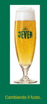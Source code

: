 <img src="https://github.com/jacopo-bd/mappa-jev/blob/main/omino.gif?raw=true"/>

<!DOCTYPE html>
<html>
<head>
    
    <meta http-equiv="content-type" content="text/html; charset=UTF-8" />
    <link rel="icon" href="https://github.com/jacopo-bd/mappa-jev/blob/main/jever2.png?raw=true" type="image/png">
    <link rel="stylesheet" href="https://cdnjs.cloudflare.com/ajax/libs/font-awesome/6.2.0/css/all.min.css" integrity="sha512-xh6O/CkQoPOWDdYTDqeRdPCVd1SpvCA9XXcUnZS2FmJNp1coAFzvtCN9BmamE+4aHK8yyUHUSCcJHgXloTyT2A==" crossorigin="anonymous" referrerpolicy="no-referrer" />
    
<style>
    #loading-overlay {
        position: fixed; /* Rimanere fisso sullo schermo */
        top: 0;
        left: 0;
        width: 100%;
        height: 100%;
        background-color: #01724e; /* Sfondo verde Jever */
        display: flex;
        flex-direction: column; /* Impilare logo e testo */
        justify-content: center; /* Centrare verticalmente */
        align-items: center; /* Centrare orizzontalmente */
        z-index: 9999; /* Stare sopra tutto il resto */
        /* Dissolvenza di 3 secondi */
        transition: opacity 3s ease-out; /* 3s */
    }

    /* 1. Animazione di rotazione 'pulse' (da 0s a 2s) */
    #loading-logo.spinning {
         /* 2 giri 'pulse' in 2 secondi */
        animation: pulse-spin 2s ease-in-out 2 forwards;
    }

    @keyframes pulse-spin {
        0% { transform: rotate(0deg) scale(1); }
        50% { transform: scale(0.8); } /* Rimpicciolisce a metà giro */
        100% { transform: rotate(360deg) scale(1); } /* Torna normale a fine giro */
    }

    /* Animazione puntini ... */
    #loading-dots::after {
        display: inline-block; /* Permette di dare larghezza */
        text-align: left; /* Allinea i puntini a sinistra */
        width: 1.2em; /* Spazio sufficiente per 3 puntini */
        content: '.'; /* Contenuto iniziale */
        animation: dots 1.5s linear infinite; /* Animazione 'dots' */
    }

    @keyframes dots {
        0%, 100% { content: '.'; } /* Un puntino */
        33% { content: '..'; }    /* Due puntini */
        66% { content: '...'; }   /* Tre puntini */
    }

</style>
    
<style>
    /* Rende rotondo il pulsante Locate */
    .leaflet-control-locate a {
        border-radius: 50% !important;
    }

    /* --- NUOVO: Rimuove sfondo e bordo dal contenitore del pulsante Locate --- */
    .leaflet-control-locate {
        border: none !important;
        background: none !important;
        box-shadow: none !important; /* Rimuove anche l'ombra, se presente */
    }
</style>
    <script src="https://cdn.jsdelivr.net/npm/leaflet@1.9.3/dist/leaflet.js"></script>
    <script src="https://code.jquery.com/jquery-3.7.1.min.js"></script>
    <script src="https://cdn.jsdelivr.net/npm/bootstrap@5.2.2/dist/js/bootstrap.bundle.min.js"></script>
    <script src="https://cdnjs.cloudflare.com/ajax/libs/Leaflet.awesome-markers/2.0.2/leaflet.awesome-markers.js"></script>
    <link rel="stylesheet" href="https://cdn.jsdelivr.net/npm/leaflet@1.9.3/dist/leaflet.css"/>
    <link rel="stylesheet" href="https://cdn.jsdelivr.net/npm/bootstrap@5.2.2/dist/css/bootstrap.min.css"/>
    <link rel="stylesheet" href="https://netdna.bootstrapcdn.com/bootstrap/3.0.0/css/bootstrap-glyphicons.css"/>
    <link rel="stylesheet" href="https://cdn.jsdelivr.net/npm/@fortawesome/fontawesome-free@6.2.0/css/all.min.css"/>
    <link rel="stylesheet" href="https://cdnjs.cloudflare.com/ajax/libs/Leaflet.awesome-markers/2.0.2/leaflet.awesome-markers.css"/>
    <link rel="stylesheet" href="https://cdn.jsdelivr.net/gh/python-visualization/folium/folium/templates/leaflet.awesome.rotate.min.css"/>
    
            <meta name="viewport" content="width=device-width,
                initial-scale=1.0, maximum-scale=1.0, user-scalable=no" />
            <style>
                #map_81d5474d248a079fdf0bcd64726d6776 {
                    position: relative;
                    width: 100.0%;
                    height: 100.0%;
                    left: 0.0%;
                    top: 0.0%;
                }
                .leaflet-container { font-size: 1rem; }
            </style>

            <style>html, body {
                width: 100%;
                height: 100%;
                margin: 0;
                padding: 0;
            }
            </style>

            <style>#map {
                position:absolute;
                top:0;
                bottom:0;
                right:0;
                left:0;
                }
            </style>

            <script>
                L_NO_TOUCH = false;
                L_DISABLE_3D = false;
            </script>

        
    <script src="https://cdnjs.cloudflare.com/ajax/libs/leaflet.markercluster/1.1.0/leaflet.markercluster.js"></script>
    <link rel="stylesheet" href="https://cdnjs.cloudflare.com/ajax/libs/leaflet.markercluster/1.1.0/MarkerCluster.css"/>
    <link rel="stylesheet" href="https://cdnjs.cloudflare.com/ajax/libs/leaflet.markercluster/1.1.0/MarkerCluster.Default.css"/>
    <script src="https://cdnjs.cloudflare.com/ajax/libs/leaflet-locatecontrol/0.66.2/L.Control.Locate.min.js"></script>
    <link rel="stylesheet" href="https://cdnjs.cloudflare.com/ajax/libs/leaflet-locatecontrol/0.66.2/L.Control.Locate.min.css"/>
</head>
<body>
    
    
<div id="loading-overlay">
    <img id="loading-logo" src="https://github.com/jacopo-bd/mappa-jev/blob/main/jever2.png?raw=true" alt="Logo Jever" style="width: 100px; margin-bottom: 20px;">
    <p style="color: #fed20f; font-family: Tahoma, sans-serif; margin-top: 15px;">Cambiando il fusto<span id="loading-dots"></span></p>
</div>
    
<script>
    window.addEventListener('load', function() {
        var overlay = document.getElementById('loading-overlay');
        var logo = document.getElementById('loading-logo');

        // 1. FA PARTIRE L'ANIMAZIONE DI ROTAZIONE (2 secondi, 2 giri con pulse)
        logo.classList.add('spinning');

        // 2. IMPOSTA UN TIMER PER LA FINE DELLA ROTAZIONE (2000ms = 2s)
        setTimeout(function() {

            // 3. FA PARTIRE LA DISSOLVENZA (impostando l'opacità a 0)
            overlay.style.opacity = '0';

            // 4. IMPOSTA UN TIMER PER NASCONDERE L'OVERLAY (dopo 3s, durata transizione)
            setTimeout(function() {
                overlay.style.display = 'none';
            }, 3000); // 3000ms = 3 secondi (durata della transizione CSS)

        }, 2000); // 2000ms = 2 secondi (durata di 'pulse-spin')

    });
</script>
    
            <div class="folium-map" id="map_81d5474d248a079fdf0bcd64726d6776" ></div>
        
</body>
<script>
    
    
            var map_81d5474d248a079fdf0bcd64726d6776 = L.map(
                "map_81d5474d248a079fdf0bcd64726d6776",
                {
                    center: [45.54783947273899, 11.546522928789285],
                    crs: L.CRS.EPSG3857,
                    ...{
  "maxBounds": [
[
44.0,
6.5,
],
[
47.1,
13.8,
],
],
  "zoom": 10,
  "zoomControl": true,
  "preferCanvas": false,
  "controlLocation": "bottomright",
}

                }
            );

            

        
    
            var tile_layer_727f42756529071752c4b5fa0b3f2085 = L.tileLayer(
                "https://tile.openstreetmap.org/{z}/{x}/{y}.png",
                {
  "minZoom": 0,
  "maxZoom": 19,
  "maxNativeZoom": 19,
  "noWrap": false,
  "attribution": "\u0026copy; \u003ca href=\"https://www.openstreetmap.org/copyright\"\u003eOpenStreetMap\u003c/a\u003e contributors",
  "subdomains": "abc",
  "detectRetina": false,
  "tms": false,
  "opacity": 1,
}

            );
        
    
            tile_layer_727f42756529071752c4b5fa0b3f2085.addTo(map_81d5474d248a079fdf0bcd64726d6776);
        
    
            var tile_layer_d20f1d541afa8948f0e50866e7e91437 = L.tileLayer(
                "https://server.arcgisonline.com/ArcGIS/rest/services/World_Imagery/MapServer/tile/{z}/{y}/{x}",
                {
  "minZoom": 0,
  "maxZoom": 18,
  "maxNativeZoom": 18,
  "noWrap": false,
  "attribution": "Esri",
  "subdomains": "abc",
  "detectRetina": false,
  "tms": false,
  "opacity": 1,
}

            );
        
    
            tile_layer_d20f1d541afa8948f0e50866e7e91437.addTo(map_81d5474d248a079fdf0bcd64726d6776);
        
    
            var marker_cluster_acdbe7d6d1f5008d1714b490d068b9eb = L.markerClusterGroup(
                {
}
            );
        
    
            var marker_3df9301b6c06bd088d92da91f62a81af = L.marker(
                [45.54087367925935, 11.597126497167359],
                {
}
            ).addTo(marker_cluster_acdbe7d6d1f5008d1714b490d068b9eb);
        
    
        var icon_96cbaf121882ac9dde145e91e90b1537 = L.icon({
  "iconUrl": "https://github.com/jacopo-bd/mappa-jev/blob/main/jever2.png?raw=true",
  "iconSize": [30, 65],
  "iconAnchor": [15.0, 65],
  "popupAnchor": [0, -65],
});
        
    
        var popup_350eef98419014725be70ae3863a8d93 = L.popup({
  "maxWidth": 300,
});

        
            
                var html_abc78dd7d6ba4f8aaf9500bf53a63f55 = $(`<div id="html_abc78dd7d6ba4f8aaf9500bf53a63f55" style="width: 100.0%; height: 100.0%;">         <div style="font-family: Arial, sans-serif; width: 270px;">             <h4 style="display:flex; align-items:center; margin:0 0 10px 0; color:#003366; border-bottom:1px solid #EEE; padding-bottom:8px;">                 <img src="https://github.com/jacopo-bd/mappa-jev/blob/main/jever2.png?raw=true" width="20" style="margin-right:8px;">                 Dolce Vita Bar             </h4>             <div style="margin-bottom: 5px; display:flex; align-items:center;">                 <i class="fa-solid fa-map-pin" style="color:#D32F2F; margin-right:8px; width:15px; text-align:center;"></i>                 <span style="font-size:14px;">Str. Cà Balbi 236</span>             </div>             <div style="margin-bottom: 15px; display:flex; align-items:center;">                 <i class="fa-solid fa-city" style="color:#7B7B7B; margin-right:8px; width:15px; text-align:center;"></i>                 <span style="font-size:14px;">Vicenza</span>             </div>             <a href="https://www.google.com/maps/search/?api=1&query=Dolce%20Vita%20Bar%2C%20Str.%20C%C3%A0%20Balbi%20236%2C%20Vicenza" target="_blank" style="                 display:inline-block;                 padding:8px 12px;                 background-color:#0078A8;                 color:white;                 text-decoration:none;                 border-radius:5px;                 font-weight:bold;                 font-size:13px;             ">                 <i class="fa-solid fa-arrow-up-right-from-square" style="margin-right:5px;"></i>                 Vedi su Google Maps             </a>         </div>         </div>`)[0];
                popup_350eef98419014725be70ae3863a8d93.setContent(html_abc78dd7d6ba4f8aaf9500bf53a63f55);
            
        

        marker_3df9301b6c06bd088d92da91f62a81af.bindPopup(popup_350eef98419014725be70ae3863a8d93)
        ;

        
    
    
            marker_3df9301b6c06bd088d92da91f62a81af.bindTooltip(
                `<div>
                     Dolce Vita Bar
                 </div>`,
                {
  "sticky": true,
}
            );
        
    
                marker_3df9301b6c06bd088d92da91f62a81af.setIcon(icon_96cbaf121882ac9dde145e91e90b1537);
            
    
            var marker_35dfe2104f3acd2550bfde5627c8f2f9 = L.marker(
                [45.67977724990376, 11.45395031235232],
                {
}
            ).addTo(marker_cluster_acdbe7d6d1f5008d1714b490d068b9eb);
        
    
        var icon_37562204c06441e79f33699aa98b8eb0 = L.icon({
  "iconUrl": "https://github.com/jacopo-bd/mappa-jev/blob/main/jever2.png?raw=true",
  "iconSize": [30, 65],
  "iconAnchor": [15.0, 65],
  "popupAnchor": [0, -65],
});
        
    
        var popup_d50e23e036ebb99e66dbb67911a82bc4 = L.popup({
  "maxWidth": 300,
});

        
            
                var html_8cacc6c835e69c125849ddd73d6afed3 = $(`<div id="html_8cacc6c835e69c125849ddd73d6afed3" style="width: 100.0%; height: 100.0%;">         <div style="font-family: Arial, sans-serif; width: 270px;">             <h4 style="display:flex; align-items:center; margin:0 0 10px 0; color:#003366; border-bottom:1px solid #EEE; padding-bottom:8px;">                 <img src="https://github.com/jacopo-bd/mappa-jev/blob/main/jever2.png?raw=true" width="20" style="margin-right:8px;">                 Factory Cafè             </h4>             <div style="margin-bottom: 5px; display:flex; align-items:center;">                 <i class="fa-solid fa-map-pin" style="color:#D32F2F; margin-right:8px; width:15px; text-align:center;"></i>                 <span style="font-size:14px;">Via Volpato 98</span>             </div>             <div style="margin-bottom: 15px; display:flex; align-items:center;">                 <i class="fa-solid fa-city" style="color:#7B7B7B; margin-right:8px; width:15px; text-align:center;"></i>                 <span style="font-size:14px;">Marano Vicentino</span>             </div>             <a href="https://www.google.com/maps/search/?api=1&query=Factory%20Caf%C3%A8%2C%20Via%20Volpato%2098%2C%20Marano%20Vicentino" target="_blank" style="                 display:inline-block;                 padding:8px 12px;                 background-color:#0078A8;                 color:white;                 text-decoration:none;                 border-radius:5px;                 font-weight:bold;                 font-size:13px;             ">                 <i class="fa-solid fa-arrow-up-right-from-square" style="margin-right:5px;"></i>                 Vedi su Google Maps             </a>         </div>         </div>`)[0];
                popup_d50e23e036ebb99e66dbb67911a82bc4.setContent(html_8cacc6c835e69c125849ddd73d6afed3);
            
        

        marker_35dfe2104f3acd2550bfde5627c8f2f9.bindPopup(popup_d50e23e036ebb99e66dbb67911a82bc4)
        ;

        
    
    
            marker_35dfe2104f3acd2550bfde5627c8f2f9.bindTooltip(
                `<div>
                     Factory Cafè
                 </div>`,
                {
  "sticky": true,
}
            );
        
    
                marker_35dfe2104f3acd2550bfde5627c8f2f9.setIcon(icon_37562204c06441e79f33699aa98b8eb0);
            
    
            var marker_58b6a15c260e893b992f18bcfb7b0c48 = L.marker(
                [45.73390059192167, 11.373822574747132],
                {
}
            ).addTo(marker_cluster_acdbe7d6d1f5008d1714b490d068b9eb);
        
    
        var icon_4367b81e056975d95fd09b425885cbb4 = L.icon({
  "iconUrl": "https://github.com/jacopo-bd/mappa-jev/blob/main/jever2.png?raw=true",
  "iconSize": [30, 65],
  "iconAnchor": [15.0, 65],
  "popupAnchor": [0, -65],
});
        
    
        var popup_a79fbfc3102bcac3a8caf9e307943861 = L.popup({
  "maxWidth": 300,
});

        
            
                var html_58e82edc5851984d7838de00ab19ad1f = $(`<div id="html_58e82edc5851984d7838de00ab19ad1f" style="width: 100.0%; height: 100.0%;">         <div style="font-family: Arial, sans-serif; width: 270px;">             <h4 style="display:flex; align-items:center; margin:0 0 10px 0; color:#003366; border-bottom:1px solid #EEE; padding-bottom:8px;">                 <img src="https://github.com/jacopo-bd/mappa-jev/blob/main/jever2.png?raw=true" width="20" style="margin-right:8px;">                 Osteria Corte Sconta             </h4>             <div style="margin-bottom: 5px; display:flex; align-items:center;">                 <i class="fa-solid fa-map-pin" style="color:#D32F2F; margin-right:8px; width:15px; text-align:center;"></i>                 <span style="font-size:14px;">Via Roma 8</span>             </div>             <div style="margin-bottom: 15px; display:flex; align-items:center;">                 <i class="fa-solid fa-city" style="color:#7B7B7B; margin-right:8px; width:15px; text-align:center;"></i>                 <span style="font-size:14px;">Santorso</span>             </div>             <a href="https://www.google.com/maps/search/?api=1&query=Osteria%20Corte%20Sconta%2C%20Via%20Roma%208%2C%20Santorso" target="_blank" style="                 display:inline-block;                 padding:8px 12px;                 background-color:#0078A8;                 color:white;                 text-decoration:none;                 border-radius:5px;                 font-weight:bold;                 font-size:13px;             ">                 <i class="fa-solid fa-arrow-up-right-from-square" style="margin-right:5px;"></i>                 Vedi su Google Maps             </a>         </div>         </div>`)[0];
                popup_a79fbfc3102bcac3a8caf9e307943861.setContent(html_58e82edc5851984d7838de00ab19ad1f);
            
        

        marker_58b6a15c260e893b992f18bcfb7b0c48.bindPopup(popup_a79fbfc3102bcac3a8caf9e307943861)
        ;

        
    
    
            marker_58b6a15c260e893b992f18bcfb7b0c48.bindTooltip(
                `<div>
                     Osteria Corte Sconta
                 </div>`,
                {
  "sticky": true,
}
            );
        
    
                marker_58b6a15c260e893b992f18bcfb7b0c48.setIcon(icon_4367b81e056975d95fd09b425885cbb4);
            
    
            var marker_c3c6d5f21ee8f9c78445a3a529eb8d6a = L.marker(
                [45.63611093231709, 11.54922906713959],
                {
}
            ).addTo(marker_cluster_acdbe7d6d1f5008d1714b490d068b9eb);
        
    
        var icon_8a558b7e5c177b8ee87d80991ca49d5c = L.icon({
  "iconUrl": "https://github.com/jacopo-bd/mappa-jev/blob/main/jever2.png?raw=true",
  "iconSize": [30, 65],
  "iconAnchor": [15.0, 65],
  "popupAnchor": [0, -65],
});
        
    
        var popup_18b8779641918923033d382d8e4f1d88 = L.popup({
  "maxWidth": 300,
});

        
            
                var html_d0dc679e075ce79f28da8ad88c219e1d = $(`<div id="html_d0dc679e075ce79f28da8ad88c219e1d" style="width: 100.0%; height: 100.0%;">         <div style="font-family: Arial, sans-serif; width: 270px;">             <h4 style="display:flex; align-items:center; margin:0 0 10px 0; color:#003366; border-bottom:1px solid #EEE; padding-bottom:8px;">                 <img src="https://github.com/jacopo-bd/mappa-jev/blob/main/jever2.png?raw=true" width="20" style="margin-right:8px;">                 Industrial Pub             </h4>             <div style="margin-bottom: 5px; display:flex; align-items:center;">                 <i class="fa-solid fa-map-pin" style="color:#D32F2F; margin-right:8px; width:15px; text-align:center;"></i>                 <span style="font-size:14px;">Piazza Monza 18</span>             </div>             <div style="margin-bottom: 15px; display:flex; align-items:center;">                 <i class="fa-solid fa-city" style="color:#7B7B7B; margin-right:8px; width:15px; text-align:center;"></i>                 <span style="font-size:14px;">Dueville</span>             </div>             <a href="https://www.google.com/maps/search/?api=1&query=Industrial%20Pub%2C%20Piazza%20Monza%2018%2C%20Dueville" target="_blank" style="                 display:inline-block;                 padding:8px 12px;                 background-color:#0078A8;                 color:white;                 text-decoration:none;                 border-radius:5px;                 font-weight:bold;                 font-size:13px;             ">                 <i class="fa-solid fa-arrow-up-right-from-square" style="margin-right:5px;"></i>                 Vedi su Google Maps             </a>         </div>         </div>`)[0];
                popup_18b8779641918923033d382d8e4f1d88.setContent(html_d0dc679e075ce79f28da8ad88c219e1d);
            
        

        marker_c3c6d5f21ee8f9c78445a3a529eb8d6a.bindPopup(popup_18b8779641918923033d382d8e4f1d88)
        ;

        
    
    
            marker_c3c6d5f21ee8f9c78445a3a529eb8d6a.bindTooltip(
                `<div>
                     Industrial Pub
                 </div>`,
                {
  "sticky": true,
}
            );
        
    
                marker_c3c6d5f21ee8f9c78445a3a529eb8d6a.setIcon(icon_8a558b7e5c177b8ee87d80991ca49d5c);
            
    
            var marker_ed953e147f885a7755fd396d76917edb = L.marker(
                [45.56286763429792, 11.37241851342957],
                {
}
            ).addTo(marker_cluster_acdbe7d6d1f5008d1714b490d068b9eb);
        
    
        var icon_9efb6f2ed43cd780a35973cb62d53c87 = L.icon({
  "iconUrl": "https://github.com/jacopo-bd/mappa-jev/blob/main/jever2.png?raw=true",
  "iconSize": [30, 65],
  "iconAnchor": [15.0, 65],
  "popupAnchor": [0, -65],
});
        
    
        var popup_ca1a6cdd0e93f149154159f213a48cf2 = L.popup({
  "maxWidth": 300,
});

        
            
                var html_39a84485fd61dd6104debc3c39f7f16d = $(`<div id="html_39a84485fd61dd6104debc3c39f7f16d" style="width: 100.0%; height: 100.0%;">         <div style="font-family: Arial, sans-serif; width: 270px;">             <h4 style="display:flex; align-items:center; margin:0 0 10px 0; color:#003366; border-bottom:1px solid #EEE; padding-bottom:8px;">                 <img src="https://github.com/jacopo-bd/mappa-jev/blob/main/jever2.png?raw=true" width="20" style="margin-right:8px;">                 Basement Pub             </h4>             <div style="margin-bottom: 5px; display:flex; align-items:center;">                 <i class="fa-solid fa-map-pin" style="color:#D32F2F; margin-right:8px; width:15px; text-align:center;"></i>                 <span style="font-size:14px;">Via Verdi 42</span>             </div>             <div style="margin-bottom: 15px; display:flex; align-items:center;">                 <i class="fa-solid fa-city" style="color:#7B7B7B; margin-right:8px; width:15px; text-align:center;"></i>                 <span style="font-size:14px;">Trissino</span>             </div>             <a href="https://www.google.com/maps/search/?api=1&query=Basement%20Pub%2C%20Via%20Verdi%2042%2C%20Trissino" target="_blank" style="                 display:inline-block;                 padding:8px 12px;                 background-color:#0078A8;                 color:white;                 text-decoration:none;                 border-radius:5px;                 font-weight:bold;                 font-size:13px;             ">                 <i class="fa-solid fa-arrow-up-right-from-square" style="margin-right:5px;"></i>                 Vedi su Google Maps             </a>         </div>         </div>`)[0];
                popup_ca1a6cdd0e93f149154159f213a48cf2.setContent(html_39a84485fd61dd6104debc3c39f7f16d);
            
        

        marker_ed953e147f885a7755fd396d76917edb.bindPopup(popup_ca1a6cdd0e93f149154159f213a48cf2)
        ;

        
    
    
            marker_ed953e147f885a7755fd396d76917edb.bindTooltip(
                `<div>
                     Basement Pub
                 </div>`,
                {
  "sticky": true,
}
            );
        
    
                marker_ed953e147f885a7755fd396d76917edb.setIcon(icon_9efb6f2ed43cd780a35973cb62d53c87);
            
    
            var marker_6b75727c3c47d2a438bd7827d14321b3 = L.marker(
                [45.51969791519491, 11.330936832856642],
                {
}
            ).addTo(marker_cluster_acdbe7d6d1f5008d1714b490d068b9eb);
        
    
        var icon_f1695621e369294652b35b2c4cff3aa8 = L.icon({
  "iconUrl": "https://github.com/jacopo-bd/mappa-jev/blob/main/jever2.png?raw=true",
  "iconSize": [30, 65],
  "iconAnchor": [15.0, 65],
  "popupAnchor": [0, -65],
});
        
    
        var popup_fdf46b3904656c37f37714d212b92969 = L.popup({
  "maxWidth": 300,
});

        
            
                var html_bfaeb813592549f06763d4549a42a744 = $(`<div id="html_bfaeb813592549f06763d4549a42a744" style="width: 100.0%; height: 100.0%;">         <div style="font-family: Arial, sans-serif; width: 270px;">             <h4 style="display:flex; align-items:center; margin:0 0 10px 0; color:#003366; border-bottom:1px solid #EEE; padding-bottom:8px;">                 <img src="https://github.com/jacopo-bd/mappa-jev/blob/main/jever2.png?raw=true" width="20" style="margin-right:8px;">                 Quarantaquattro             </h4>             <div style="margin-bottom: 5px; display:flex; align-items:center;">                 <i class="fa-solid fa-map-pin" style="color:#D32F2F; margin-right:8px; width:15px; text-align:center;"></i>                 <span style="font-size:14px;">Campo Marzio 44</span>             </div>             <div style="margin-bottom: 15px; display:flex; align-items:center;">                 <i class="fa-solid fa-city" style="color:#7B7B7B; margin-right:8px; width:15px; text-align:center;"></i>                 <span style="font-size:14px;">Arzignano</span>             </div>             <a href="https://www.google.com/maps/search/?api=1&query=Quarantaquattro%2C%20Campo%20Marzio%2044%2C%20Arzignano" target="_blank" style="                 display:inline-block;                 padding:8px 12px;                 background-color:#0078A8;                 color:white;                 text-decoration:none;                 border-radius:5px;                 font-weight:bold;                 font-size:13px;             ">                 <i class="fa-solid fa-arrow-up-right-from-square" style="margin-right:5px;"></i>                 Vedi su Google Maps             </a>         </div>         </div>`)[0];
                popup_fdf46b3904656c37f37714d212b92969.setContent(html_bfaeb813592549f06763d4549a42a744);
            
        

        marker_6b75727c3c47d2a438bd7827d14321b3.bindPopup(popup_fdf46b3904656c37f37714d212b92969)
        ;

        
    
    
            marker_6b75727c3c47d2a438bd7827d14321b3.bindTooltip(
                `<div>
                     Quarantaquattro
                 </div>`,
                {
  "sticky": true,
}
            );
        
    
                marker_6b75727c3c47d2a438bd7827d14321b3.setIcon(icon_f1695621e369294652b35b2c4cff3aa8);
            
    
            var marker_55a49ceb4a801c13d8ae5d80d1c1cc5f = L.marker(
                [45.70696797044153, 11.47886725615832],
                {
}
            ).addTo(marker_cluster_acdbe7d6d1f5008d1714b490d068b9eb);
        
    
        var icon_d4c06309afab092c41e7b54794433acd = L.icon({
  "iconUrl": "https://github.com/jacopo-bd/mappa-jev/blob/main/jever2.png?raw=true",
  "iconSize": [30, 65],
  "iconAnchor": [15.0, 65],
  "popupAnchor": [0, -65],
});
        
    
        var popup_b8be49a90498f9be1804a528f083afe1 = L.popup({
  "maxWidth": 300,
});

        
            
                var html_c7325a28e2bf020e638b18093a5512f5 = $(`<div id="html_c7325a28e2bf020e638b18093a5512f5" style="width: 100.0%; height: 100.0%;">         <div style="font-family: Arial, sans-serif; width: 270px;">             <h4 style="display:flex; align-items:center; margin:0 0 10px 0; color:#003366; border-bottom:1px solid #EEE; padding-bottom:8px;">                 <img src="https://github.com/jacopo-bd/mappa-jev/blob/main/jever2.png?raw=true" width="20" style="margin-right:8px;">                 Enoteca Papillon             </h4>             <div style="margin-bottom: 5px; display:flex; align-items:center;">                 <i class="fa-solid fa-map-pin" style="color:#D32F2F; margin-right:8px; width:15px; text-align:center;"></i>                 <span style="font-size:14px;">Piazza Ferrarin 20</span>             </div>             <div style="margin-bottom: 15px; display:flex; align-items:center;">                 <i class="fa-solid fa-city" style="color:#7B7B7B; margin-right:8px; width:15px; text-align:center;"></i>                 <span style="font-size:14px;">Thiene</span>             </div>             <a href="https://www.google.com/maps/search/?api=1&query=Enoteca%20Papillon%2C%20Piazza%20Ferrarin%2020%2C%20Thiene" target="_blank" style="                 display:inline-block;                 padding:8px 12px;                 background-color:#0078A8;                 color:white;                 text-decoration:none;                 border-radius:5px;                 font-weight:bold;                 font-size:13px;             ">                 <i class="fa-solid fa-arrow-up-right-from-square" style="margin-right:5px;"></i>                 Vedi su Google Maps             </a>         </div>         </div>`)[0];
                popup_b8be49a90498f9be1804a528f083afe1.setContent(html_c7325a28e2bf020e638b18093a5512f5);
            
        

        marker_55a49ceb4a801c13d8ae5d80d1c1cc5f.bindPopup(popup_b8be49a90498f9be1804a528f083afe1)
        ;

        
    
    
            marker_55a49ceb4a801c13d8ae5d80d1c1cc5f.bindTooltip(
                `<div>
                     Enoteca Papillon
                 </div>`,
                {
  "sticky": true,
}
            );
        
    
                marker_55a49ceb4a801c13d8ae5d80d1c1cc5f.setIcon(icon_d4c06309afab092c41e7b54794433acd);
            
    
            var marker_58a09d05acfe9fa610becc322eb16f2d = L.marker(
                [45.6913893742564, 11.881300141364342],
                {
}
            ).addTo(marker_cluster_acdbe7d6d1f5008d1714b490d068b9eb);
        
    
        var icon_c91cedb9f46f3b4adc0b15eb6462ee2f = L.icon({
  "iconUrl": "https://github.com/jacopo-bd/mappa-jev/blob/main/jever2.png?raw=true",
  "iconSize": [30, 65],
  "iconAnchor": [15.0, 65],
  "popupAnchor": [0, -65],
});
        
    
        var popup_721b6af8d9223adf213a57c0a895cc23 = L.popup({
  "maxWidth": 300,
});

        
            
                var html_33aa0f436726d5d9e85e6c0e02ec61a6 = $(`<div id="html_33aa0f436726d5d9e85e6c0e02ec61a6" style="width: 100.0%; height: 100.0%;">         <div style="font-family: Arial, sans-serif; width: 270px;">             <h4 style="display:flex; align-items:center; margin:0 0 10px 0; color:#003366; border-bottom:1px solid #EEE; padding-bottom:8px;">                 <img src="https://github.com/jacopo-bd/mappa-jev/blob/main/jever2.png?raw=true" width="20" style="margin-right:8px;">                 Beersheeba             </h4>             <div style="margin-bottom: 5px; display:flex; align-items:center;">                 <i class="fa-solid fa-map-pin" style="color:#D32F2F; margin-right:8px; width:15px; text-align:center;"></i>                 <span style="font-size:14px;">Via Marconi 67</span>             </div>             <div style="margin-bottom: 15px; display:flex; align-items:center;">                 <i class="fa-solid fa-city" style="color:#7B7B7B; margin-right:8px; width:15px; text-align:center;"></i>                 <span style="font-size:14px;">Castello di Godego</span>             </div>             <a href="https://www.google.com/maps/search/?api=1&query=Beersheeba%2C%20Via%20Marconi%2067%2C%20Castello%20di%20Godego" target="_blank" style="                 display:inline-block;                 padding:8px 12px;                 background-color:#0078A8;                 color:white;                 text-decoration:none;                 border-radius:5px;                 font-weight:bold;                 font-size:13px;             ">                 <i class="fa-solid fa-arrow-up-right-from-square" style="margin-right:5px;"></i>                 Vedi su Google Maps             </a>         </div>         </div>`)[0];
                popup_721b6af8d9223adf213a57c0a895cc23.setContent(html_33aa0f436726d5d9e85e6c0e02ec61a6);
            
        

        marker_58a09d05acfe9fa610becc322eb16f2d.bindPopup(popup_721b6af8d9223adf213a57c0a895cc23)
        ;

        
    
    
            marker_58a09d05acfe9fa610becc322eb16f2d.bindTooltip(
                `<div>
                     Beersheeba
                 </div>`,
                {
  "sticky": true,
}
            );
        
    
                marker_58a09d05acfe9fa610becc322eb16f2d.setIcon(icon_c91cedb9f46f3b4adc0b15eb6462ee2f);
            
    
            var marker_25f13d00ac7a6781a8889510a30c4354 = L.marker(
                [45.54641613266365, 11.545747897236271],
                {
}
            ).addTo(marker_cluster_acdbe7d6d1f5008d1714b490d068b9eb);
        
    
        var icon_8cac53ff8562ba164541e1c280fc749b = L.icon({
  "iconUrl": "https://github.com/jacopo-bd/mappa-jev/blob/main/jever2.png?raw=true",
  "iconSize": [30, 65],
  "iconAnchor": [15.0, 65],
  "popupAnchor": [0, -65],
});
        
    
        var popup_b9e4ac899f492fd19ccfbdde4e79d757 = L.popup({
  "maxWidth": 300,
});

        
            
                var html_d342f56b9e6ea86fbc265201feaa44a5 = $(`<div id="html_d342f56b9e6ea86fbc265201feaa44a5" style="width: 100.0%; height: 100.0%;">         <div style="font-family: Arial, sans-serif; width: 270px;">             <h4 style="display:flex; align-items:center; margin:0 0 10px 0; color:#003366; border-bottom:1px solid #EEE; padding-bottom:8px;">                 <img src="https://github.com/jacopo-bd/mappa-jev/blob/main/jever2.png?raw=true" width="20" style="margin-right:8px;">                 Ovosodo             </h4>             <div style="margin-bottom: 5px; display:flex; align-items:center;">                 <i class="fa-solid fa-map-pin" style="color:#D32F2F; margin-right:8px; width:15px; text-align:center;"></i>                 <span style="font-size:14px;">Contrà Pescherie Vecchie 16</span>             </div>             <div style="margin-bottom: 15px; display:flex; align-items:center;">                 <i class="fa-solid fa-city" style="color:#7B7B7B; margin-right:8px; width:15px; text-align:center;"></i>                 <span style="font-size:14px;">Vicenza</span>             </div>             <a href="https://www.google.com/maps/search/?api=1&query=Ovosodo%2C%20Contr%C3%A0%20Pescherie%20Vecchie%2016%2C%20Vicenza" target="_blank" style="                 display:inline-block;                 padding:8px 12px;                 background-color:#0078A8;                 color:white;                 text-decoration:none;                 border-radius:5px;                 font-weight:bold;                 font-size:13px;             ">                 <i class="fa-solid fa-arrow-up-right-from-square" style="margin-right:5px;"></i>                 Vedi su Google Maps             </a>         </div>         </div>`)[0];
                popup_b9e4ac899f492fd19ccfbdde4e79d757.setContent(html_d342f56b9e6ea86fbc265201feaa44a5);
            
        

        marker_25f13d00ac7a6781a8889510a30c4354.bindPopup(popup_b9e4ac899f492fd19ccfbdde4e79d757)
        ;

        
    
    
            marker_25f13d00ac7a6781a8889510a30c4354.bindTooltip(
                `<div>
                     Ovosodo
                 </div>`,
                {
  "sticky": true,
}
            );
        
    
                marker_25f13d00ac7a6781a8889510a30c4354.setIcon(icon_8cac53ff8562ba164541e1c280fc749b);
            
    
            var marker_a0eca7acf94bd559a1987c0fbbb8a04e = L.marker(
                [45.74521793427443, 11.655070816190673],
                {
}
            ).addTo(marker_cluster_acdbe7d6d1f5008d1714b490d068b9eb);
        
    
        var icon_1f05187cc19310bf5370ef085aee8a71 = L.icon({
  "iconUrl": "https://github.com/jacopo-bd/mappa-jev/blob/main/jever2.png?raw=true",
  "iconSize": [30, 65],
  "iconAnchor": [15.0, 65],
  "popupAnchor": [0, -65],
});
        
    
        var popup_d705b70f1414605c5b8db565f5a7d93b = L.popup({
  "maxWidth": 300,
});

        
            
                var html_0eca8e46fff8490e3314abb8c112d05e = $(`<div id="html_0eca8e46fff8490e3314abb8c112d05e" style="width: 100.0%; height: 100.0%;">         <div style="font-family: Arial, sans-serif; width: 270px;">             <h4 style="display:flex; align-items:center; margin:0 0 10px 0; color:#003366; border-bottom:1px solid #EEE; padding-bottom:8px;">                 <img src="https://github.com/jacopo-bd/mappa-jev/blob/main/jever2.png?raw=true" width="20" style="margin-right:8px;">                 Enoteca al Fante             </h4>             <div style="margin-bottom: 5px; display:flex; align-items:center;">                 <i class="fa-solid fa-map-pin" style="color:#D32F2F; margin-right:8px; width:15px; text-align:center;"></i>                 <span style="font-size:14px;">Piazza Castello 11</span>             </div>             <div style="margin-bottom: 15px; display:flex; align-items:center;">                 <i class="fa-solid fa-city" style="color:#7B7B7B; margin-right:8px; width:15px; text-align:center;"></i>                 <span style="font-size:14px;">Marostica</span>             </div>             <a href="https://www.google.com/maps/search/?api=1&query=Enoteca%20al%20Fante%2C%20Piazza%20Castello%2011%2C%20Marostica" target="_blank" style="                 display:inline-block;                 padding:8px 12px;                 background-color:#0078A8;                 color:white;                 text-decoration:none;                 border-radius:5px;                 font-weight:bold;                 font-size:13px;             ">                 <i class="fa-solid fa-arrow-up-right-from-square" style="margin-right:5px;"></i>                 Vedi su Google Maps             </a>         </div>         </div>`)[0];
                popup_d705b70f1414605c5b8db565f5a7d93b.setContent(html_0eca8e46fff8490e3314abb8c112d05e);
            
        

        marker_a0eca7acf94bd559a1987c0fbbb8a04e.bindPopup(popup_d705b70f1414605c5b8db565f5a7d93b)
        ;

        
    
    
            marker_a0eca7acf94bd559a1987c0fbbb8a04e.bindTooltip(
                `<div>
                     Enoteca al Fante
                 </div>`,
                {
  "sticky": true,
}
            );
        
    
                marker_a0eca7acf94bd559a1987c0fbbb8a04e.setIcon(icon_1f05187cc19310bf5370ef085aee8a71);
            
    
            var marker_972aa5527c567d6deda6e9b3d9c09a0f = L.marker(
                [45.75274847799867, 11.676404064886427],
                {
}
            ).addTo(marker_cluster_acdbe7d6d1f5008d1714b490d068b9eb);
        
    
        var icon_cbb29c57c6696fa188ae4a1a6e37bb70 = L.icon({
  "iconUrl": "https://github.com/jacopo-bd/mappa-jev/blob/main/jever2.png?raw=true",
  "iconSize": [30, 65],
  "iconAnchor": [15.0, 65],
  "popupAnchor": [0, -65],
});
        
    
        var popup_774c0c5edb2eed4073b4a212bebf9589 = L.popup({
  "maxWidth": 300,
});

        
            
                var html_378ff678c2042105c9890e825a356894 = $(`<div id="html_378ff678c2042105c9890e825a356894" style="width: 100.0%; height: 100.0%;">         <div style="font-family: Arial, sans-serif; width: 270px;">             <h4 style="display:flex; align-items:center; margin:0 0 10px 0; color:#003366; border-bottom:1px solid #EEE; padding-bottom:8px;">                 <img src="https://github.com/jacopo-bd/mappa-jev/blob/main/jever2.png?raw=true" width="20" style="margin-right:8px;">                 Ristretto 104             </h4>             <div style="margin-bottom: 5px; display:flex; align-items:center;">                 <i class="fa-solid fa-map-pin" style="color:#D32F2F; margin-right:8px; width:15px; text-align:center;"></i>                 <span style="font-size:14px;">Via Montello 104</span>             </div>             <div style="margin-bottom: 15px; display:flex; align-items:center;">                 <i class="fa-solid fa-city" style="color:#7B7B7B; margin-right:8px; width:15px; text-align:center;"></i>                 <span style="font-size:14px;">Marostica</span>             </div>             <a href="https://www.google.com/maps/search/?api=1&query=Ristretto%20104%2C%20Via%20Montello%20104%2C%20Marostica" target="_blank" style="                 display:inline-block;                 padding:8px 12px;                 background-color:#0078A8;                 color:white;                 text-decoration:none;                 border-radius:5px;                 font-weight:bold;                 font-size:13px;             ">                 <i class="fa-solid fa-arrow-up-right-from-square" style="margin-right:5px;"></i>                 Vedi su Google Maps             </a>         </div>         </div>`)[0];
                popup_774c0c5edb2eed4073b4a212bebf9589.setContent(html_378ff678c2042105c9890e825a356894);
            
        

        marker_972aa5527c567d6deda6e9b3d9c09a0f.bindPopup(popup_774c0c5edb2eed4073b4a212bebf9589)
        ;

        
    
    
            marker_972aa5527c567d6deda6e9b3d9c09a0f.bindTooltip(
                `<div>
                     Ristretto 104
                 </div>`,
                {
  "sticky": true,
}
            );
        
    
                marker_972aa5527c567d6deda6e9b3d9c09a0f.setIcon(icon_cbb29c57c6696fa188ae4a1a6e37bb70);
            
    
            var marker_04497fd150b18376979fc550f5ca9e67 = L.marker(
                [45.745933910320076, 11.655490219042854],
                {
}
            ).addTo(marker_cluster_acdbe7d6d1f5008d1714b490d068b9eb);
        
    
        var icon_6c5663a5d4c73bda9ef60c94065a6c4a = L.icon({
  "iconUrl": "https://github.com/jacopo-bd/mappa-jev/blob/main/jever2.png?raw=true",
  "iconSize": [30, 65],
  "iconAnchor": [15.0, 65],
  "popupAnchor": [0, -65],
});
        
    
        var popup_6d773951f405be1f4bc172f9dd351ba6 = L.popup({
  "maxWidth": 300,
});

        
            
                var html_4d57048ccbfc76ef074fea89aff0524e = $(`<div id="html_4d57048ccbfc76ef074fea89aff0524e" style="width: 100.0%; height: 100.0%;">         <div style="font-family: Arial, sans-serif; width: 270px;">             <h4 style="display:flex; align-items:center; margin:0 0 10px 0; color:#003366; border-bottom:1px solid #EEE; padding-bottom:8px;">                 <img src="https://github.com/jacopo-bd/mappa-jev/blob/main/jever2.png?raw=true" width="20" style="margin-right:8px;">                 Bottega Campana             </h4>             <div style="margin-bottom: 5px; display:flex; align-items:center;">                 <i class="fa-solid fa-map-pin" style="color:#D32F2F; margin-right:8px; width:15px; text-align:center;"></i>                 <span style="font-size:14px;">Piazza Castello 41</span>             </div>             <div style="margin-bottom: 15px; display:flex; align-items:center;">                 <i class="fa-solid fa-city" style="color:#7B7B7B; margin-right:8px; width:15px; text-align:center;"></i>                 <span style="font-size:14px;">Marostica</span>             </div>             <a href="https://www.google.com/maps/search/?api=1&query=Bottega%20Campana%2C%20Piazza%20Castello%2041%2C%20Marostica" target="_blank" style="                 display:inline-block;                 padding:8px 12px;                 background-color:#0078A8;                 color:white;                 text-decoration:none;                 border-radius:5px;                 font-weight:bold;                 font-size:13px;             ">                 <i class="fa-solid fa-arrow-up-right-from-square" style="margin-right:5px;"></i>                 Vedi su Google Maps             </a>         </div>         </div>`)[0];
                popup_6d773951f405be1f4bc172f9dd351ba6.setContent(html_4d57048ccbfc76ef074fea89aff0524e);
            
        

        marker_04497fd150b18376979fc550f5ca9e67.bindPopup(popup_6d773951f405be1f4bc172f9dd351ba6)
        ;

        
    
    
            marker_04497fd150b18376979fc550f5ca9e67.bindTooltip(
                `<div>
                     Bottega Campana
                 </div>`,
                {
  "sticky": true,
}
            );
        
    
                marker_04497fd150b18376979fc550f5ca9e67.setIcon(icon_6c5663a5d4c73bda9ef60c94065a6c4a);
            
    
            var marker_64f0dcfc57152bce6493f4ae212bb48f = L.marker(
                [45.646029253665915, 11.300496826683764],
                {
}
            ).addTo(marker_cluster_acdbe7d6d1f5008d1714b490d068b9eb);
        
    
        var icon_0a795e313c79a07494ef889f776070b6 = L.icon({
  "iconUrl": "https://github.com/jacopo-bd/mappa-jev/blob/main/jever2.png?raw=true",
  "iconSize": [30, 65],
  "iconAnchor": [15.0, 65],
  "popupAnchor": [0, -65],
});
        
    
        var popup_8b79df9fdbaa92acf8a4256028d36553 = L.popup({
  "maxWidth": 300,
});

        
            
                var html_2d0de75092917a39e6ae361159498c3c = $(`<div id="html_2d0de75092917a39e6ae361159498c3c" style="width: 100.0%; height: 100.0%;">         <div style="font-family: Arial, sans-serif; width: 270px;">             <h4 style="display:flex; align-items:center; margin:0 0 10px 0; color:#003366; border-bottom:1px solid #EEE; padding-bottom:8px;">                 <img src="https://github.com/jacopo-bd/mappa-jev/blob/main/jever2.png?raw=true" width="20" style="margin-right:8px;">                 Taboo             </h4>             <div style="margin-bottom: 5px; display:flex; align-items:center;">                 <i class="fa-solid fa-map-pin" style="color:#D32F2F; margin-right:8px; width:15px; text-align:center;"></i>                 <span style="font-size:14px;">Corso Italia 9/E</span>             </div>             <div style="margin-bottom: 15px; display:flex; align-items:center;">                 <i class="fa-solid fa-city" style="color:#7B7B7B; margin-right:8px; width:15px; text-align:center;"></i>                 <span style="font-size:14px;">Valdagno</span>             </div>             <a href="https://www.google.com/maps/search/?api=1&query=Taboo%2C%20Corso%20Italia%209/E%2C%20Valdagno" target="_blank" style="                 display:inline-block;                 padding:8px 12px;                 background-color:#0078A8;                 color:white;                 text-decoration:none;                 border-radius:5px;                 font-weight:bold;                 font-size:13px;             ">                 <i class="fa-solid fa-arrow-up-right-from-square" style="margin-right:5px;"></i>                 Vedi su Google Maps             </a>         </div>         </div>`)[0];
                popup_8b79df9fdbaa92acf8a4256028d36553.setContent(html_2d0de75092917a39e6ae361159498c3c);
            
        

        marker_64f0dcfc57152bce6493f4ae212bb48f.bindPopup(popup_8b79df9fdbaa92acf8a4256028d36553)
        ;

        
    
    
            marker_64f0dcfc57152bce6493f4ae212bb48f.bindTooltip(
                `<div>
                     Taboo
                 </div>`,
                {
  "sticky": true,
}
            );
        
    
                marker_64f0dcfc57152bce6493f4ae212bb48f.setIcon(icon_0a795e313c79a07494ef889f776070b6);
            
    
            var marker_fd66a1e4464aace2dd42cf7ce544625f = L.marker(
                [45.86050970145744, 11.658096205816713],
                {
}
            ).addTo(marker_cluster_acdbe7d6d1f5008d1714b490d068b9eb);
        
    
        var icon_be2a37932e22f4f586a938eca3e0df8f = L.icon({
  "iconUrl": "https://github.com/jacopo-bd/mappa-jev/blob/main/jever2.png?raw=true",
  "iconSize": [30, 65],
  "iconAnchor": [15.0, 65],
  "popupAnchor": [0, -65],
});
        
    
        var popup_a55259e0d670c974e9ef1310164bc3e3 = L.popup({
  "maxWidth": 300,
});

        
            
                var html_657f1d4805e1334121f04c29ed35f1f5 = $(`<div id="html_657f1d4805e1334121f04c29ed35f1f5" style="width: 100.0%; height: 100.0%;">         <div style="font-family: Arial, sans-serif; width: 270px;">             <h4 style="display:flex; align-items:center; margin:0 0 10px 0; color:#003366; border-bottom:1px solid #EEE; padding-bottom:8px;">                 <img src="https://github.com/jacopo-bd/mappa-jev/blob/main/jever2.png?raw=true" width="20" style="margin-right:8px;">                 El Ciuco             </h4>             <div style="margin-bottom: 5px; display:flex; align-items:center;">                 <i class="fa-solid fa-map-pin" style="color:#D32F2F; margin-right:8px; width:15px; text-align:center;"></i>                 <span style="font-size:14px;">Piazza San Marco 20</span>             </div>             <div style="margin-bottom: 15px; display:flex; align-items:center;">                 <i class="fa-solid fa-city" style="color:#7B7B7B; margin-right:8px; width:15px; text-align:center;"></i>                 <span style="font-size:14px;">Valbrenta</span>             </div>             <a href="https://www.google.com/maps/search/?api=1&query=El%20Ciuco%2C%20Piazza%20San%20Marco%2020%2C%20Valbrenta" target="_blank" style="                 display:inline-block;                 padding:8px 12px;                 background-color:#0078A8;                 color:white;                 text-decoration:none;                 border-radius:5px;                 font-weight:bold;                 font-size:13px;             ">                 <i class="fa-solid fa-arrow-up-right-from-square" style="margin-right:5px;"></i>                 Vedi su Google Maps             </a>         </div>         </div>`)[0];
                popup_a55259e0d670c974e9ef1310164bc3e3.setContent(html_657f1d4805e1334121f04c29ed35f1f5);
            
        

        marker_fd66a1e4464aace2dd42cf7ce544625f.bindPopup(popup_a55259e0d670c974e9ef1310164bc3e3)
        ;

        
    
    
            marker_fd66a1e4464aace2dd42cf7ce544625f.bindTooltip(
                `<div>
                     El Ciuco
                 </div>`,
                {
  "sticky": true,
}
            );
        
    
                marker_fd66a1e4464aace2dd42cf7ce544625f.setIcon(icon_be2a37932e22f4f586a938eca3e0df8f);
            
    
            var marker_0d6fdc7c6cd87bd32cacc11399de774b = L.marker(
                [45.54809047377847, 11.547154338639848],
                {
}
            ).addTo(marker_cluster_acdbe7d6d1f5008d1714b490d068b9eb);
        
    
        var icon_e3a3bd5032d9baf634f70f001de7f228 = L.icon({
  "iconUrl": "https://github.com/jacopo-bd/mappa-jev/blob/main/jever2.png?raw=true",
  "iconSize": [30, 65],
  "iconAnchor": [15.0, 65],
  "popupAnchor": [0, -65],
});
        
    
        var popup_6a0ced68d7a58d74a80f56d214409c86 = L.popup({
  "maxWidth": 300,
});

        
            
                var html_8fd5b8045e125b5b228fe6a9bf2c3c37 = $(`<div id="html_8fd5b8045e125b5b228fe6a9bf2c3c37" style="width: 100.0%; height: 100.0%;">         <div style="font-family: Arial, sans-serif; width: 270px;">             <h4 style="display:flex; align-items:center; margin:0 0 10px 0; color:#003366; border-bottom:1px solid #EEE; padding-bottom:8px;">                 <img src="https://github.com/jacopo-bd/mappa-jev/blob/main/jever2.png?raw=true" width="20" style="margin-right:8px;">                 Pelle             </h4>             <div style="margin-bottom: 5px; display:flex; align-items:center;">                 <i class="fa-solid fa-map-pin" style="color:#D32F2F; margin-right:8px; width:15px; text-align:center;"></i>                 <span style="font-size:14px;">Stradella Santa Barbara 12</span>             </div>             <div style="margin-bottom: 15px; display:flex; align-items:center;">                 <i class="fa-solid fa-city" style="color:#7B7B7B; margin-right:8px; width:15px; text-align:center;"></i>                 <span style="font-size:14px;">Vicenza</span>             </div>             <a href="https://www.google.com/maps/search/?api=1&query=Pelle%2C%20Stradella%20Santa%20Barbara%2012%2C%20Vicenza" target="_blank" style="                 display:inline-block;                 padding:8px 12px;                 background-color:#0078A8;                 color:white;                 text-decoration:none;                 border-radius:5px;                 font-weight:bold;                 font-size:13px;             ">                 <i class="fa-solid fa-arrow-up-right-from-square" style="margin-right:5px;"></i>                 Vedi su Google Maps             </a>         </div>         </div>`)[0];
                popup_6a0ced68d7a58d74a80f56d214409c86.setContent(html_8fd5b8045e125b5b228fe6a9bf2c3c37);
            
        

        marker_0d6fdc7c6cd87bd32cacc11399de774b.bindPopup(popup_6a0ced68d7a58d74a80f56d214409c86)
        ;

        
    
    
            marker_0d6fdc7c6cd87bd32cacc11399de774b.bindTooltip(
                `<div>
                     Pelle
                 </div>`,
                {
  "sticky": true,
}
            );
        
    
                marker_0d6fdc7c6cd87bd32cacc11399de774b.setIcon(icon_e3a3bd5032d9baf634f70f001de7f228);
            
    
            var marker_c484f72a0f3a66546f28f7d01d4f9451 = L.marker(
                [45.7675475079986, 11.732053579321644],
                {
}
            ).addTo(marker_cluster_acdbe7d6d1f5008d1714b490d068b9eb);
        
    
        var icon_6f0e9c3f04c00e30719615a8ef0b7031 = L.icon({
  "iconUrl": "https://github.com/jacopo-bd/mappa-jev/blob/main/jever2.png?raw=true",
  "iconSize": [30, 65],
  "iconAnchor": [15.0, 65],
  "popupAnchor": [0, -65],
});
        
    
        var popup_1a16a8c9b8333ff5d92c0869543c9824 = L.popup({
  "maxWidth": 300,
});

        
            
                var html_7129d55ec5d933226226ee955e3b4885 = $(`<div id="html_7129d55ec5d933226226ee955e3b4885" style="width: 100.0%; height: 100.0%;">         <div style="font-family: Arial, sans-serif; width: 270px;">             <h4 style="display:flex; align-items:center; margin:0 0 10px 0; color:#003366; border-bottom:1px solid #EEE; padding-bottom:8px;">                 <img src="https://github.com/jacopo-bd/mappa-jev/blob/main/jever2.png?raw=true" width="20" style="margin-right:8px;">                 Al Saiso             </h4>             <div style="margin-bottom: 5px; display:flex; align-items:center;">                 <i class="fa-solid fa-map-pin" style="color:#D32F2F; margin-right:8px; width:15px; text-align:center;"></i>                 <span style="font-size:14px;">Via Gamba 4 </span>             </div>             <div style="margin-bottom: 15px; display:flex; align-items:center;">                 <i class="fa-solid fa-city" style="color:#7B7B7B; margin-right:8px; width:15px; text-align:center;"></i>                 <span style="font-size:14px;">Bassano del Grappa</span>             </div>             <a href="https://www.google.com/maps/search/?api=1&query=Al%20Saiso%2C%20Via%20Gamba%204%20%2C%20Bassano%20del%20Grappa" target="_blank" style="                 display:inline-block;                 padding:8px 12px;                 background-color:#0078A8;                 color:white;                 text-decoration:none;                 border-radius:5px;                 font-weight:bold;                 font-size:13px;             ">                 <i class="fa-solid fa-arrow-up-right-from-square" style="margin-right:5px;"></i>                 Vedi su Google Maps             </a>         </div>         </div>`)[0];
                popup_1a16a8c9b8333ff5d92c0869543c9824.setContent(html_7129d55ec5d933226226ee955e3b4885);
            
        

        marker_c484f72a0f3a66546f28f7d01d4f9451.bindPopup(popup_1a16a8c9b8333ff5d92c0869543c9824)
        ;

        
    
    
            marker_c484f72a0f3a66546f28f7d01d4f9451.bindTooltip(
                `<div>
                     Al Saiso
                 </div>`,
                {
  "sticky": true,
}
            );
        
    
                marker_c484f72a0f3a66546f28f7d01d4f9451.setIcon(icon_6f0e9c3f04c00e30719615a8ef0b7031);
            
    
            var marker_4dfae91c96dda2ecc0cb1d7bdd34f8f9 = L.marker(
                [45.650907814655966, 11.854460472345508],
                {
}
            ).addTo(marker_cluster_acdbe7d6d1f5008d1714b490d068b9eb);
        
    
        var icon_528570e88fa4e2a12ff43ac6c0b4419c = L.icon({
  "iconUrl": "https://github.com/jacopo-bd/mappa-jev/blob/main/jever2.png?raw=true",
  "iconSize": [30, 65],
  "iconAnchor": [15.0, 65],
  "popupAnchor": [0, -65],
});
        
    
        var popup_6d007a389406f8fda8e5e8410bce6045 = L.popup({
  "maxWidth": 300,
});

        
            
                var html_79a131d8cff24d91c9cecc872fbec967 = $(`<div id="html_79a131d8cff24d91c9cecc872fbec967" style="width: 100.0%; height: 100.0%;">         <div style="font-family: Arial, sans-serif; width: 270px;">             <h4 style="display:flex; align-items:center; margin:0 0 10px 0; color:#003366; border-bottom:1px solid #EEE; padding-bottom:8px;">                 <img src="https://github.com/jacopo-bd/mappa-jev/blob/main/jever2.png?raw=true" width="20" style="margin-right:8px;">                 Pizzeria Mezzaluna             </h4>             <div style="margin-bottom: 5px; display:flex; align-items:center;">                 <i class="fa-solid fa-map-pin" style="color:#D32F2F; margin-right:8px; width:15px; text-align:center;"></i>                 <span style="font-size:14px;">Via Giorgione 1/B</span>             </div>             <div style="margin-bottom: 15px; display:flex; align-items:center;">                 <i class="fa-solid fa-city" style="color:#7B7B7B; margin-right:8px; width:15px; text-align:center;"></i>                 <span style="font-size:14px;">San Martino di Lupari</span>             </div>             <a href="https://www.google.com/maps/search/?api=1&query=Pizzeria%20Mezzaluna%2C%20Via%20Giorgione%201/B%2C%20San%20Martino%20di%20Lupari" target="_blank" style="                 display:inline-block;                 padding:8px 12px;                 background-color:#0078A8;                 color:white;                 text-decoration:none;                 border-radius:5px;                 font-weight:bold;                 font-size:13px;             ">                 <i class="fa-solid fa-arrow-up-right-from-square" style="margin-right:5px;"></i>                 Vedi su Google Maps             </a>         </div>         </div>`)[0];
                popup_6d007a389406f8fda8e5e8410bce6045.setContent(html_79a131d8cff24d91c9cecc872fbec967);
            
        

        marker_4dfae91c96dda2ecc0cb1d7bdd34f8f9.bindPopup(popup_6d007a389406f8fda8e5e8410bce6045)
        ;

        
    
    
            marker_4dfae91c96dda2ecc0cb1d7bdd34f8f9.bindTooltip(
                `<div>
                     Pizzeria Mezzaluna
                 </div>`,
                {
  "sticky": true,
}
            );
        
    
                marker_4dfae91c96dda2ecc0cb1d7bdd34f8f9.setIcon(icon_528570e88fa4e2a12ff43ac6c0b4419c);
            
    
            var marker_381037e8d486f89a4e83404527747966 = L.marker(
                [45.76217208017597, 11.732382745483918],
                {
}
            ).addTo(marker_cluster_acdbe7d6d1f5008d1714b490d068b9eb);
        
    
        var icon_1bed2647bc279cffcfbcef400ab48e10 = L.icon({
  "iconUrl": "https://github.com/jacopo-bd/mappa-jev/blob/main/jever2.png?raw=true",
  "iconSize": [30, 65],
  "iconAnchor": [15.0, 65],
  "popupAnchor": [0, -65],
});
        
    
        var popup_9a27cb1026c8a4a3fe6f2b799611cbfc = L.popup({
  "maxWidth": 300,
});

        
            
                var html_12be5534878c3967be26c6ae325b2b28 = $(`<div id="html_12be5534878c3967be26c6ae325b2b28" style="width: 100.0%; height: 100.0%;">         <div style="font-family: Arial, sans-serif; width: 270px;">             <h4 style="display:flex; align-items:center; margin:0 0 10px 0; color:#003366; border-bottom:1px solid #EEE; padding-bottom:8px;">                 <img src="https://github.com/jacopo-bd/mappa-jev/blob/main/jever2.png?raw=true" width="20" style="margin-right:8px;">                 Vox             </h4>             <div style="margin-bottom: 5px; display:flex; align-items:center;">                 <i class="fa-solid fa-map-pin" style="color:#D32F2F; margin-right:8px; width:15px; text-align:center;"></i>                 <span style="font-size:14px;">Viale Alcide de Gasperi 13</span>             </div>             <div style="margin-bottom: 15px; display:flex; align-items:center;">                 <i class="fa-solid fa-city" style="color:#7B7B7B; margin-right:8px; width:15px; text-align:center;"></i>                 <span style="font-size:14px;">Bassano del Grappa</span>             </div>             <a href="https://www.google.com/maps/search/?api=1&query=Vox%2C%20Viale%20Alcide%20de%20Gasperi%2013%2C%20Bassano%20del%20Grappa" target="_blank" style="                 display:inline-block;                 padding:8px 12px;                 background-color:#0078A8;                 color:white;                 text-decoration:none;                 border-radius:5px;                 font-weight:bold;                 font-size:13px;             ">                 <i class="fa-solid fa-arrow-up-right-from-square" style="margin-right:5px;"></i>                 Vedi su Google Maps             </a>         </div>         </div>`)[0];
                popup_9a27cb1026c8a4a3fe6f2b799611cbfc.setContent(html_12be5534878c3967be26c6ae325b2b28);
            
        

        marker_381037e8d486f89a4e83404527747966.bindPopup(popup_9a27cb1026c8a4a3fe6f2b799611cbfc)
        ;

        
    
    
            marker_381037e8d486f89a4e83404527747966.bindTooltip(
                `<div>
                     Vox
                 </div>`,
                {
  "sticky": true,
}
            );
        
    
                marker_381037e8d486f89a4e83404527747966.setIcon(icon_1bed2647bc279cffcfbcef400ab48e10);
            
    
            var marker_4caa835f73abbfbbc0783fd9030b8604 = L.marker(
                [45.69602696656931, 11.430939549805403],
                {
}
            ).addTo(marker_cluster_acdbe7d6d1f5008d1714b490d068b9eb);
        
    
        var icon_901f18238c955db1c880532d2ebe1487 = L.icon({
  "iconUrl": "https://github.com/jacopo-bd/mappa-jev/blob/main/jever2.png?raw=true",
  "iconSize": [30, 65],
  "iconAnchor": [15.0, 65],
  "popupAnchor": [0, -65],
});
        
    
        var popup_7f251924d0e060c70a1b22cb808592f6 = L.popup({
  "maxWidth": 300,
});

        
            
                var html_cc8fcb395cfd3d20f5ffe10774d73f7b = $(`<div id="html_cc8fcb395cfd3d20f5ffe10774d73f7b" style="width: 100.0%; height: 100.0%;">         <div style="font-family: Arial, sans-serif; width: 270px;">             <h4 style="display:flex; align-items:center; margin:0 0 10px 0; color:#003366; border-bottom:1px solid #EEE; padding-bottom:8px;">                 <img src="https://github.com/jacopo-bd/mappa-jev/blob/main/jever2.png?raw=true" width="20" style="margin-right:8px;">                 Briscola             </h4>             <div style="margin-bottom: 5px; display:flex; align-items:center;">                 <i class="fa-solid fa-map-pin" style="color:#D32F2F; margin-right:8px; width:15px; text-align:center;"></i>                 <span style="font-size:14px;">Via Guglielmo Marconi 24</span>             </div>             <div style="margin-bottom: 15px; display:flex; align-items:center;">                 <i class="fa-solid fa-city" style="color:#7B7B7B; margin-right:8px; width:15px; text-align:center;"></i>                 <span style="font-size:14px;">Marano Vicentino</span>             </div>             <a href="https://www.google.com/maps/search/?api=1&query=Briscola%2C%20Via%20Guglielmo%20Marconi%2024%2C%20Marano%20Vicentino" target="_blank" style="                 display:inline-block;                 padding:8px 12px;                 background-color:#0078A8;                 color:white;                 text-decoration:none;                 border-radius:5px;                 font-weight:bold;                 font-size:13px;             ">                 <i class="fa-solid fa-arrow-up-right-from-square" style="margin-right:5px;"></i>                 Vedi su Google Maps             </a>         </div>         </div>`)[0];
                popup_7f251924d0e060c70a1b22cb808592f6.setContent(html_cc8fcb395cfd3d20f5ffe10774d73f7b);
            
        

        marker_4caa835f73abbfbbc0783fd9030b8604.bindPopup(popup_7f251924d0e060c70a1b22cb808592f6)
        ;

        
    
    
            marker_4caa835f73abbfbbc0783fd9030b8604.bindTooltip(
                `<div>
                     Briscola
                 </div>`,
                {
  "sticky": true,
}
            );
        
    
                marker_4caa835f73abbfbbc0783fd9030b8604.setIcon(icon_901f18238c955db1c880532d2ebe1487);
            
    
            marker_cluster_acdbe7d6d1f5008d1714b490d068b9eb.addTo(map_81d5474d248a079fdf0bcd64726d6776);
        
    
            var locate_control_5cc7b65f5db82e07ca12283ade37c753 = L.control.locate(
                {"position": "bottomright"}
            ).addTo(map_81d5474d248a079fdf0bcd64726d6776);
            
        
    
            var layer_control_c59e6fcf745540a61dd3e9001111410e_layers = {
                base_layers : {
                    "openstreetmap" : tile_layer_727f42756529071752c4b5fa0b3f2085,
                    "Satellite" : tile_layer_d20f1d541afa8948f0e50866e7e91437,
                },
                overlays :  {
                    "macro_element_acdbe7d6d1f5008d1714b490d068b9eb" : marker_cluster_acdbe7d6d1f5008d1714b490d068b9eb,
                },
            };
            let layer_control_c59e6fcf745540a61dd3e9001111410e = L.control.layers(
                layer_control_c59e6fcf745540a61dd3e9001111410e_layers.base_layers,
                layer_control_c59e6fcf745540a61dd3e9001111410e_layers.overlays,
                {
  "position": "topright",
  "collapsed": true,
  "autoZIndex": true,
}
            ).addTo(map_81d5474d248a079fdf0bcd64726d6776);

        
</script>
</html>
